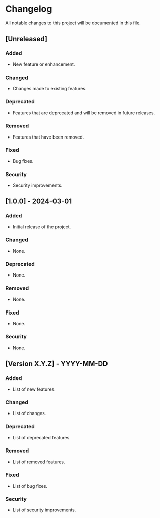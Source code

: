 # Changelog

All notable changes to this project will be documented in this file.

## [Unreleased]
### Added
- New feature or enhancement.

### Changed
- Changes made to existing features.

### Deprecated
- Features that are deprecated and will be removed in future releases.

### Removed
- Features that have been removed.

### Fixed
- Bug fixes.

### Security
- Security improvements.

## [1.0.0] - 2024-03-01
### Added
- Initial release of the project.

### Changed
- None.

### Deprecated
- None.

### Removed
- None.

### Fixed
- None.

### Security
- None.

## [Version X.Y.Z] - YYYY-MM-DD
### Added
- List of new features.

### Changed
- List of changes.

### Deprecated
- List of deprecated features.

### Removed
- List of removed features.

### Fixed
- List of bug fixes.

### Security
- List of security improvements.